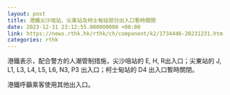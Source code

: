 ```yaml
---
layout: post
title: 港鐵尖沙咀站、尖東站及柯士甸站部分出入口暫時關閉
date: 2023-12-31 23:12:55.000000000 +08:00
link: https://news.rthk.hk/rthk/ch/component/k2/1734446-20231231.htm
categories: rthk
---
```


港鐵表示，配合警方的人潮管制措施，尖沙咀站的 E, H, R出入口；尖東站的 J, L1, L3, L4, L5, L6, N3, P3 出入口；柯士甸站的 D4 出入口暫時關閉。

港鐵呼籲乘客使用其他出入口。
